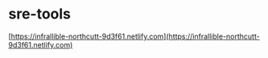 # sre-tools

[https://infrallible-northcutt-9d3f61.netlify.com](https://infrallible-northcutt-9d3f61.netlify.com)
